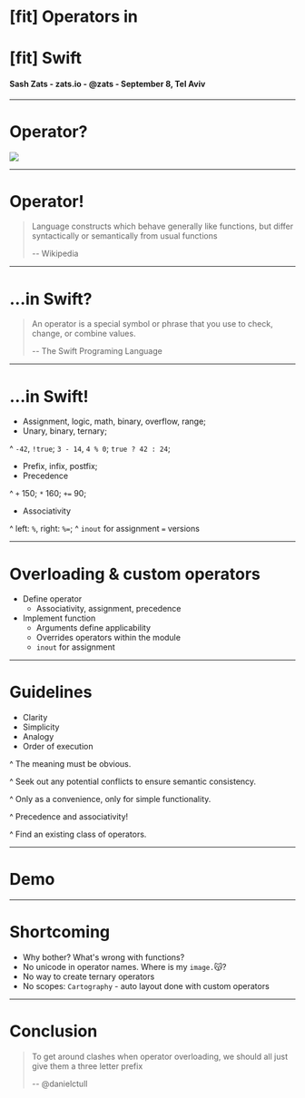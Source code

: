 # [fit] Operators in
# [fit] Swift

#### Sash Zats - zats.io - @zats - **September 8, Tel Aviv**

---

# Operator?

![](http://img2.wikia.nocookie.net/__cb20090318193046/matrix/images/5/5f/Operator2.png)

---

# Operator!

> Language constructs which behave generally like functions, but differ syntactically or semantically from usual functions
>
> -- Wikipedia

---

# …in Swift?

> An operator is a special symbol or phrase that you use to check, change, or combine values.
>
> -- The Swift Programing Language

---

# …in Swift!

* Assignment, logic, math, binary, overflow, range;
* Unary, binary, ternary;

^ `-42`, `!true`; `3 - 14`, `4 % 0`; `true ? 42 : 24`;

* Prefix, infix, postfix;
* Precedence

^ `+` 150; `*` 160; `+=` 90;

* Associativity

^  left: `%`, right: `%=`;
^ `inout` for assignment `=` versions

---

# Overloading & custom operators

* Define operator
	* Associativity, assignment, precedence
* Implement function
	* Arguments define applicability
	* Overrides operators within the module
	* `inout` for assignment

---

# Guidelines

* Clarity
* Simplicity
* Analogy
* Order of execution

^ The meaning must be obvious.

^ Seek out any potential conflicts to ensure semantic consistency.

^ Only as a convenience, only for simple functionality.

^ Precedence and associativity!

^ Find an existing class of operators.

---

# Demo

---

# Shortcoming

* Why bother? What's wrong with functions?
* No unicode in operator names. Where is my `image.`:kissing_cat:?
* No way to create ternary operators
* No scopes: `Cartography` - auto layout done with custom operators

---

# Conclusion

> To get around clashes when operator overloading, we should all just give them a three letter prefix
>
> -- @danielctull